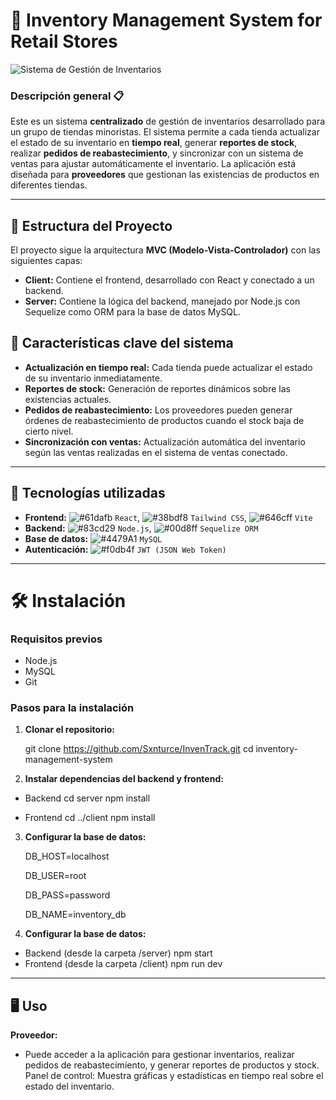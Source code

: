 # 🏪 **Inventory Management System for Retail Stores**

![Sistema de Gestión de Inventarios](https://philna.sh/_astro/node.DvAuachI.png)

### **Descripción general** 📋

Este es un sistema **centralizado** de gestión de inventarios desarrollado para un grupo de tiendas minoristas. El sistema permite a cada tienda actualizar el estado de su inventario en **tiempo real**, generar **reportes de stock**, realizar **pedidos de reabastecimiento**, y sincronizar con un sistema de ventas para ajustar automáticamente el inventario. La aplicación está diseñada para **proveedores** que gestionan las existencias de productos en diferentes tiendas.

---

## **📂 Estructura del Proyecto**

El proyecto sigue la arquitectura **MVC (Modelo-Vista-Controlador)** con las siguientes capas:

- **Client:** Contiene el frontend, desarrollado con React y conectado a un backend.
- **Server:** Contiene la lógica del backend, manejado por Node.js con Sequelize como ORM para la base de datos MySQL.

## **🚀 Características clave del sistema**

- **Actualización en tiempo real:** Cada tienda puede actualizar el estado de su inventario inmediatamente.
- **Reportes de stock:** Generación de reportes dinámicos sobre las existencias actuales.
- **Pedidos de reabastecimiento:** Los proveedores pueden generar órdenes de reabastecimiento de productos cuando el stock baja de cierto nivel.
- **Sincronización con ventas:** Actualización automática del inventario según las ventas realizadas en el sistema de ventas conectado.

---

## **🔧 Tecnologías utilizadas**

- **Frontend:** ![#61dafb](https://via.placeholder.com/15/61dafb/000000?text=+) `React`, ![#38bdf8](https://via.placeholder.com/15/38bdf8/000000?text=+) `Tailwind CSS`, ![#646cff](https://via.placeholder.com/15/646cff/000000?text=+) `Vite`
- **Backend:** ![#83cd29](https://via.placeholder.com/15/83cd29/000000?text=+) `Node.js`, ![#00d8ff](https://via.placeholder.com/15/00d8ff/000000?text=+) `Sequelize ORM`
- **Base de datos:** ![#4479A1](https://via.placeholder.com/15/4479A1/000000?text=+) `MySQL`
- **Autenticación:** ![#f0db4f](https://via.placeholder.com/15/f0db4f/000000?text=+) `JWT (JSON Web Token)`

---

# **🛠️ Instalación**

### **Requisitos previos**

- Node.js
- MySQL
- Git

### **Pasos para la instalación**

1. **Clonar el repositorio:**

   git clone https://github.com/Sxnturce/InvenTrack.git
   cd inventory-management-system

2. **Instalar dependencias del backend y frontend:**

- Backend
      cd server
      npm install

- Frontend
      cd ../client
      npm install

3. **Configurar la base de datos:**

   DB_HOST=localhost

   DB_USER=root

   DB_PASS=password

   DB_NAME=inventory_db

4. **Configurar la base de datos:**

- Backend (desde la carpeta /server)
      npm start
- Frontend (desde la carpeta /client)
      npm run dev

---

## 🖥️ Uso

**Proveedor:**

- Puede acceder a la aplicación para gestionar inventarios, realizar pedidos de reabastecimiento, y generar reportes de productos y stock.
  Panel de control: Muestra gráficas y estadísticas en tiempo real sobre el estado del inventario.
